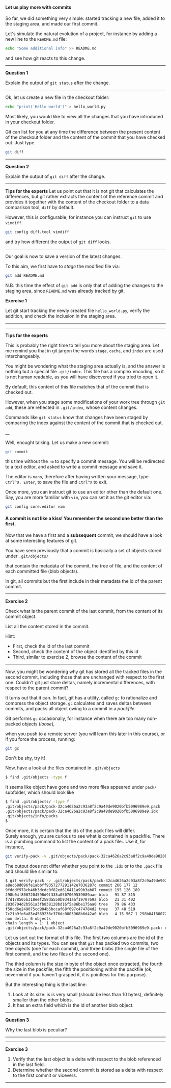 #### Let us play more with commits

So far, we did something very simple: started tracking a new file, added it to the staging area, 
and made our first commit.

Let's simulate the natural evolution of a project, for instance by adding a new line to the ``README.md`` file:

```bash
echo "Some additional info" >> README.md
```

and see how git reacts to this change.

---

__Question 1__

Explain the output of ``git status`` after the change.

---


Ok, let us create a new file in the checkout folder:

```bash
echo "print('Hello world')" > hello_world.py
```

Most likely, you would like to view all the changes that you have
introduced in your checkout folder.

Git can list for you at any time the difference between the present content of the checkout folder and the content of
 the commit that you have checked out. Just type

```bash
git diff
```

---

__Question 2__

Explain the output of ``git diff`` after the change.

---


__Tips for the experts__
Let us point out that it is not git that calculates the differences, but git rather extracts the content of the reference commit
and provides it together with the content of the checkout folder to a data comparison tool, ``diff`` by default.

However, this is configurable; for instance you can instruct ``git`` to use ``vimdiff``.

```bash
git config diff.tool vimdiff
```
and try how different the output of `git diff` looks.


---


Our goal is now to save a version of the latest changes. 

To this aim, we first have to _stage_ the modified file via:

```bash
git add README.md
```

N.B. this time the effect of ``git add`` is only that of adding the changes to the staging area, since `README.md` was already tracked by git.



__Exercise 1__

Let git start tracking the newly created file ``hello_world.py``, verify the addition,
 and check the inclusion in the staging area. 
___


---

__Tips for the experts__

This is probably the right time to tell you more about the staging area. Let me remind you that
in git jargon the words `stage`, `cache`, and `index` are used interchangeably.

You might be wondering what the staging area actually is, and the answer is nothing but a special
file ``.git/index``. This file has a complex encoding, so it is not human readable,
 as you will have discovered if you tried to open it.

By default, this content of this file matches that of the commit that is checked out.

However, when you stage some modifications of your work tree through ``git add``,
 these are reflected in ``.git/index``, whose content changes.

Commands like ``git status`` know that changes have been staged by comparing
 the index against the content of the commit that is checked out.

__


Well, enought talking. Let us make a new commit:

```bash
git commit
```

this time without the `-m` to specify a commit message. You will be redirected to a text editor, 
and asked to write a commit message and save it.

The editor is `nano`, therefore after having written your message, 
type `Ctrl^O, Enter`, to save the file and `Ctrl^X` to exit.

Once more, you can instruct git to use an editor other than the default one. 
Say, you are more familiar with ``vim``, you can set it as the git editor via:

```bash
git config core.editor vim
```

#### A commit is not like a kiss! You remember the second one better than the first.

Now that we have a first and a **subsequent** commit, we should have a look at some interesting features of git.

You have seen previously that a commit is basically a set of objects stored under `.git/objects/`

that contain the metadata of the commit, the tree of file, and the content of each committed file (blob objects).

In git, all commits but the first include in their metadata the id of the parent commit. 

___

__Exercise 2__

Check what is the parent commit of the last commit, from the content of its commit object.

List all the content stored in the commit.

Hint:

- First, check the id of the last commit 
- Second, check the content of the object identified by this id
- Third, similar to exercise 2, browse the content of the commit
___


Now, you might be wondering why git has stored all the tracked files in the second commit,
including those that are unchanged with respect to the first one. Couldn't git just store deltas,
namely incremental differences, with respect to the parent commit?

It turns out that it can. In fact, git has a utility, called `gc` to rationalize and compress 
the object storage. `gc` calculates and saves deltas between commits,
 and packs all object owing to a commit in a _packfile_. 

Git performs `gc` occasionally, for instance when there are too many non-packed objects (_loose_),

when you push to a remote server (you will learn this later in this course), or if you force the process, running:


```bash
git gc
```

Don't be shy, try it! 

Now, have a look at the files contained in ``.git/objects``

```bash
$ find .git/objects -type f
```

It seems like object have gone and two more files appeared under ``pack/`` subfolder, which should look like

```bash
$ find .git/objects/ -type f
.git/objects/pack/pack-32ca4626a2c93a8f2c9a49de9020bfb5096989e9.pack
.git/objects/pack/pack-32ca4626a2c93a8f2c9a49de9020bfb5096989e9.idx
.git/objects/info/packs
$
```

Once more, it is certain that the ids of the pack files will differ.  
Surely enough, you are curious to see what is contained in a packfile. There is a plumbing command to list the content 
of a pack file:. Use it, for instance,

```bash
git verify-pack -v .git/objects/pack/pack-32ca4626a2c93a8f2c9a49de9020bfb5096989e9.idx
```

The output does not differ whether you point to the `.idx` or to the `.pack` file and should like similar to:

```bash
$ git verify-pack -v .git/objects/pack/pack-32ca4626a2c93a8f2c9a49de9020bfb5096989e9.pack
a8ec68d096fe1abbff9357277291142e7036287c commit 266 177 12
9fdddf978cb46b3dcdc0f82ed616411a99b3ab87 commit 195 126 189
298b04f8007204598d9f335a0507069539089aae blob   91 87 315
f7d178505b318eef258da550b9341aaf1970769a blob   21 31 402
2836704d2b561a3fb838128bd16f5a86be175aa0 tree   79 86 433
f50cd6e249075cd984b5bccaf68f097c474784d2 tree   37 48 519
7c21b9fe6a85e4569236c376dc0003968b6d42a0 blob   4 15 567 1 298b04f8007204598d9f335a0507069539089aae
non delta: 6 objects
chain length = 1: 1 object
.git/objects/pack/pack-32ca4626a2c93a8f2c9a49de9020bfb5096989e9.pack: ok
```

Let us sort out the format of this file. The first two columns are the id of the objects and its types. 
You can see that `git` has packed two commits, two tree objects (one for each commit), and three blobs
 (the single file of the first commit, and the two files of the second one). 
 
 The third column is the size in byte of the object once extracted, the fourth the size in the packfile,
  the fifth the positioning within the packfile (ok, nevermind if you haven't grasped it, it is pointless for this purpose). 

But the interesting thing is the last line:

1. Look at its size: is is very small (should be less than 10 bytes), definitely smaller than the other blobs.
2. It has an extra field which is the id of another blob object.

---
__Question 3__

Why the last blob is peculiar?

___

---
__Exercise 3__

1. Verify that the last object is a delta with respect to the blob referenced in the last field.
2. Determine whether the second commit is stored as a delta with respect to the first commit or vicevers.

--- 

 